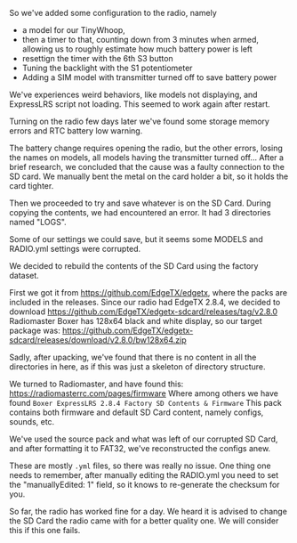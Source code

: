 So we've added some configuration to the radio, namely 
- a model for our TinyWhoop, 
- then a timer to that, counting down from 3 minutes when armed, allowing us to roughly estimate how much battery power is left
- resettign the timer with the 6th S3 button
- Tuning the backlight with the S1 potentiometer
- Adding a SIM model with transmitter turned off to save battery power

We've experiences weird behaviors, like models not displaying, and ExpressLRS script not loading.
This seemed to work again after restart.

Turning on the radio few days later we've found some storage memory errors and RTC battery low warning. 

The battery change requires opening the radio, but the other errors, losing the names on models, all models having the transmitter turned off...
After a brief research, we concluded that the cause was a faulty connection to the SD card. We manually bent the metal on the card holder a bit, so it holds the card tighter.

Then we proceeded to try and save whatever is on the SD Card. During copying the contents, we had encountered an error. 
It had 3 directories named "LOGS". 

Some of our settings we could save, but it seems some MODELS and RADIO.yml settings were corrupted.

We decided to rebuild the contents of the SD Card using the factory dataset. 

First we got it from https://github.com/EdgeTX/edgetx, where the packs are included in the releases.
Since our radio had EdgeTX 2.8.4, we decided to download https://github.com/EdgeTX/edgetx-sdcard/releases/tag/v2.8.0
Radiomaster Boxer has 128x64 black and white display, so our target package was: 
https://github.com/EdgeTX/edgetx-sdcard/releases/download/v2.8.0/bw128x64.zip

Sadly, after upacking, we've found that there is no content in all the directories in here, as if this was just a skeleton of directory structure. 

We turned to Radiomaster, and have found this: https://radiomasterrc.com/pages/firmware
Where among others we have found `Boxer ExpressLRS 2.8.4 Factory SD Contents & Firmware`
This pack contains both firmware and default SD Card content, namely configs, sounds, etc. 

We've used the source pack and what was left of our corrupted SD Card, and after formatting it to FAT32, we've reconstructed the configs anew. 

These are mostly `.yml` files, so there was really no issue. 
One thing one needs to remember, after manually editing the RADIO.yml
you need to set the "manuallyEdited: 1" field, so it knows to re-generate the checksum for you.

So far, the radio has worked fine for a day. 
We heard it is advised to change the SD Card the radio came with for a better quality one. 
We will consider this if this one fails. 


